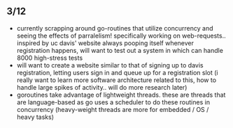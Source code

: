 ## 3/12

- currently scrapping around go-routines that utilize concurrency and seeing the effects of parralelism! specifically working on web-requests.. inspired by uc davis' website always pooping itself whenever registration happens, will want to test out a system in which can handle 8000 high-stress tests
- will want to create a website similar to that of signing up to davis registration, letting users sign in and queue up for a registration slot (i really want to learn more software architecture related to this, how to handle large spikes of activity.. will do more research later)
- goroutines take advantage of lightweight threads. these are threads that are language-based as go uses a scheduler to do these routines in concurrency (heavy-weight threads are more for embedded / OS / heavy tasks)
